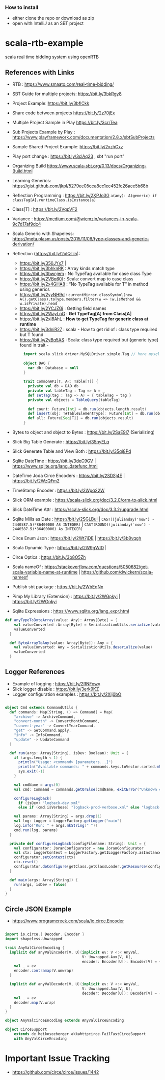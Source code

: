 ### How to install
- either clone the repo or download as zip
- open with IntelliJ as an SBT project
# scala-rtb-example
 scala real time bidding system using openRTB

## References with Links
- RTB : https://www.smaato.com/real-time-bidding/
- SBT Guide for multiple projects: https://bit.ly/3bkRgy8
- Project Example: https://bit.ly/3bfICkk
- Share code between projects https://bit.ly/2z70jEx
- Multiple Project Sample in Play https://bit.ly/3crrTea
- Sub Projects Example by Play : https://www.playframework.com/documentation/2.8.x/sbtSubProjects
- Sample Shared Project Example: https://bit.ly/2xzhCxz
- Play port change : https://bit.ly/3clAq23 , sbt "run port"
- Organizing Build https://www.scala-sbt.org/0.13/docs/Organizing-Build.html
- Learning Generics: https://gist.github.com/jkpl/5279ee05cca8cc1ec452fc26ace5b68b
- Reflection Programming : https://bit.ly/2XPJo3G
`a(any): A(generic) if classTag[A].runtimeClass.isInstance(a)`
- Class[T] : https://bit.ly/2VqpVF2
- Variance : https://medium.com/@wiemzin/variances-in-scala-9c7d17af9dc4
- Scala Generic with Shapeless: https://meta.plasm.us/posts/2015/11/08/type-classes-and-generic-derivation/
- Reflection (https://bit.ly/2xIQTi5): 
   - https://bit.ly/350JYx7 | 
   - https://bit.ly/3bhknRK : Array kinds match type
   - https://bit.ly/3bwnjem : No TypeTag available for case class Type
   - https://bit.ly/2VBq60l : Scala: convert map to case class
   - https://bit.ly/2x4GHA8 : “No TypeTag available for T” in method using generics
   - https://bit.ly/2yyNH9d : `currentMirror.classSymbol(new A().getClass).toType.members.filter(w => !w.isMethod && w.isPrivate).head`
   - https://bit.ly/2YCJZGi : Getting field names
   - https://bit.ly/2WayLqG : **Get TypeTag[A] from Class[A]**
   - https://bit.ly/2xI8AhL : **How to get TypeTag for generic class at runtime**
   - https://bit.ly/3dniR27 : scala - How to get rid of : class type required but T found
   - https://bit.ly/2yBq5AS : Scala: class type required but {generic type} found in trait -
      
   ```scala
        import scala.slick.driver.MySQLDriver.simple.Tag // here mysql is used , you can import the driver specific to your db
        
        object DAO {
          var db: Database = null
        }
        
        trait CommonAPI[T, A<: Table[T]] {
          private val db = DAO.db
          private val tableTag : Tag => A = _
          def setTag(tag : Tag => A) = { tableTag = tag }
          private val objects = TableQuery(tableTag)
        
          def count: Future[Int] = db.run(objects.length.result)
          def insert(obj: T#TableElementType): Future[Int] = db.run(objects += obj)
          def all: Future[Seq[T]] = db.run(objects.result)
        }  
  ```
- Bytes to object and object to Bytes : https://bit.ly/2SaE9I7 (Serializing)
- Slick Big Table Generate : https://bit.ly/35nyELq
- Slick Generate Table and View Both : https://bit.ly/35qj8Pd
- Sqlite DateTime : https://bit.ly/3deC9GV | https://www.sqlite.org/lang_datefunc.html
- DateTime Joda Circe Encoders : https://bit.ly/2SDSj4E | https://bit.ly/2WzQFm2
- TimeStamp Encoder : https://bit.ly/2Wpq22W
- Slick ORM example : https://scala-slick.org/doc/3.2.0/orm-to-slick.html
- Slick DateTime Attr : https://scala-slick.org/doc/3.3.2/upgrade.html
- Sqlite Mills as Date : https://bit.ly/2SGLBuI | `CAST((julianday('now') - 2440587.5)*86400000 AS INTEGER)` | `CAST(ROUND((julianday('now') - 2440587.5)*86400000) As INTEGER) `
- Circe Enum Json : https://bit.ly/2Wt7jDE | https://bit.ly/3b8vqgh
- Scala Dynamic Type : https://bit.ly/2W9gWID | 
- Circe Optics : https://bit.ly/3b8O5Zh
- Scala nameOf : https://stackoverflow.com/questions/5050682/get-scala-variable-name-at-runtime | https://github.com/dwickern/scala-nameof
- Publish sbt package : https://bit.ly/2WbEqNn
- Pimp My Library (Extension) : https://bit.ly/2WGpkyi | https://bit.ly/2WGpkyi
- Sqlite Expressions : https://www.sqlite.org/lang_expr.html 

```scala
def anyTypeToByteArray(value: Any): Array[Byte] = {
    val valueConverted :Array[Byte] = SerializationUtils.serialize(value.isInstanceOf[Serializable])
    valueConverted
  }

  def ByteArrayToAny(value: Array[Byte]): Any = {
    val valueConverted: Any = SerializationUtils.deserialize(value)
    valueConverted
  }

```

## Logger References
- Example of logging : https://bit.ly/2RNFowy
- Slick logger disable : https://bit.ly/3erk9KZ
- Logger configuration examples : https://bit.ly/2XIj0bO
```scala

object Cmd extends CommandUtils {
  def commands: Map[String, () => Command] = Map(
    "archive" -> ArchiveCommand,
    "convert-month" -> ConvertMonthCommand,
    "convert-year" -> ConvertYearCommand,
    "get" -> GetCommand.apply,
    "info" -> InfoCommand,
    "update" -> UpdateCommand
  )

  def run(args: Array[String], isDev: Boolean): Unit = {
    if (args.length < 1) {
      println("Usage: <command> [parameters...]")
      println("Available commands: " + commands.keys.toVector.sorted.mkString(", "))
      sys.exit(-1)
    }

    val cmdName = args(0)
    val cmd: Command = commands.getOrElse(cmdName, exitError("Unknown command: " + cmdName))()

    configureLogback(
      if (isDev) "logback-dev.xml"
      else if (cmd.isVerbose) "logback-prod-verbose.xml" else "logback-prod.xml")

    val params: Array[String] = args.drop(1)
    val log: Logger = LoggerFactory.getLogger("main")
    log.info("Run: " + args.mkString(" "))
    cmd.run(log, params)
  }

  private def configureLogback(configFilename: String): Unit = {
    val configurator: JoranConfigurator = new JoranConfigurator
    val ctx: LoggerContext = LoggerFactory.getILoggerFactory.asInstanceOf[LoggerContext]
    configurator.setContext(ctx)
    ctx.reset()
    configurator.doConfigure(getClass.getClassLoader.getResource(configFilename))
  }

  def main(args: Array[String]) {
    run(args, isDev = false)
  }
} 

```


## Circle JSON Example
- https://www.programcreek.com/scala/io.circe.Encoder

```scala

import io.circe.{ Decoder, Encoder }
import shapeless.Unwrapped

trait AnyValCirceEncoding {
  implicit def anyValEncoder[V, U](implicit ev: V <:< AnyVal,
                                   V: Unwrapped.Aux[V, U],
                                   encoder: Encoder[U]): Encoder[V] = {
    val _ = ev
    encoder.contramap(V.unwrap)
  }

  implicit def anyValDecoder[V, U](implicit ev: V <:< AnyVal,
                                   V: Unwrapped.Aux[V, U],
                                   decoder: Decoder[U]): Decoder[V] = {
    val _ = ev
    decoder.map(V.wrap)
  }
}

object AnyValCirceEncoding extends AnyValCirceEncoding

object CirceSupport
    extends de.heikoseeberger.akkahttpcirce.FailFastCirceSupport
    with AnyValCirceEncoding 
```

# Important Issue Tracking
- https://github.com/circe/circe/issues/1442